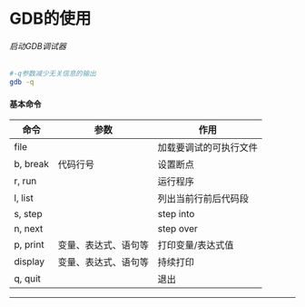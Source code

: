 # GDB的使用
###### 启动GDB调试器
```bash
#-q参数减少无关信息的输出
gdb -q
```
#### 基本命令
|命令       |参数       |作用        |
|-----------|-----------|-----------|
|file       |<filename> |加载要调试的可执行文件|
|b, break   |代码行号    |设置断点   |
|r, run     |           |运行程序   |
|l, list    |           |列出当前行前后代码段|
|s, step    |           |step into  |
|n, next    |           |step over  |
|p, print   |变量、表达式、语句等|打印变量/表达式值|
|display |变量、表达式、语句等|持续打印|
|q, quit    |           |退出       |



-------